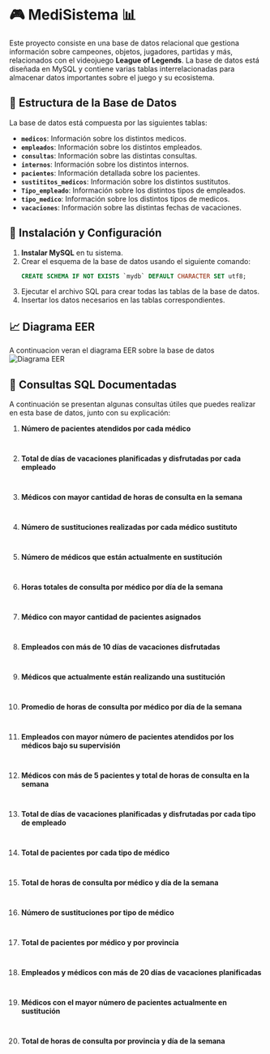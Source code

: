# 🎮 MediSistema 📊

Este proyecto consiste en una base de datos relacional que gestiona información sobre campeones, objetos, jugadores, partidas y más, relacionados con el videojuego **League of Legends**. La base de datos está diseñada en MySQL y contiene varias tablas interrelacionadas para almacenar datos importantes sobre el juego y su ecosistema.

## 📁 Estructura de la Base de Datos

La base de datos está compuesta por las siguientes tablas:

- **`medicos`**: Información sobre los distintos medicos.
- **`empleados`**: Información sobre los distintos empleados.
- **`consultas`**: Información sobre las distintas consultas.
- **`internos`**: Información sobre los distintos internos.
- **`pacientes`**: Información detallada sobre los pacientes.
- **`sustititos_medicos`**: Información sobre los distintos sustitutos.
- **`Tipo_empleado`**: Información sobre los distintos tipos de empleados.
- **`tipo_medico`**: Información sobre los distintos tipos de medicos.
- **`vacaciones`**: Información sobre las distintas fechas de vacaciones.

## 🚀 Instalación y Configuración

1. **Instalar MySQL** en tu sistema.
2. Crear el esquema de la base de datos usando el siguiente comando:
    ```sql
    CREATE SCHEMA IF NOT EXISTS `mydb` DEFAULT CHARACTER SET utf8;
    ```
3. Ejecutar el archivo SQL para crear todas las tablas de la base de datos.
4. Insertar los datos necesarios en las tablas correspondientes.

## 📈 Diagrama EER
A continuacion veran el diagrama EER sobre la base de datos 
![Diagrama EER](Diagrama_EER.jfif)


## 📝 Consultas SQL Documentadas

A continuación se presentan algunas consultas útiles que puedes realizar en esta base de datos, junto con su explicación:

1. **Número de pacientes atendidos por cada médico**



```sql



```



2. **Total de días de vacaciones planificadas y disfrutadas por cada empleado**



```sql



```



3. **Médicos con mayor cantidad de horas de consulta en la semana**



```sql



```



4.  **Número de sustituciones realizadas por cada médico sustituto**



```sql



```



5.  **Número de médicos que están actualmente en sustitución**



```sql



```



6. **Horas totales de consulta por médico por día de la semana**



```sql



```



7.  **Médico con mayor cantidad de pacientes asignados**



```sql



```



8. **Empleados con más de 10 días de vacaciones disfrutadas**



```sql



```



9.  **Médicos que actualmente están realizando una sustitución**



```sql



```



10.  **Promedio de horas de consulta por médico por día de la semana**



```sql



```



11.  **Empleados con mayor número de pacientes atendidos por los médicos bajo su supervisión**



```sql



```



12.  **Médicos con más de 5 pacientes y total de horas de consulta en la semana**



```sql



```



13.  **Total de días de vacaciones planificadas y disfrutadas por cada tipo de empleado**



```sql



```



14. **Total de pacientes por cada tipo de médico**



```sql



```



15. **Total de horas de consulta por médico y día de la semana**



```sql



```



16. **Número de sustituciones por tipo de médico**



```sql



```



17. **Total de pacientes por médico y por provincia**



```sql



```



18. **Empleados y médicos con más de 20 días de vacaciones planificadas**



```sql



```



19. **Médicos con el mayor número de pacientes actualmente en sustitución**



```sql



```



20. **Total de horas de consulta por provincia y día de la semana**



```sql



```